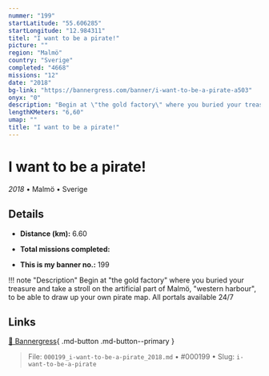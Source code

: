 ```yaml
---
nummer: "199"
startLatitude: "55.606285"
startLongitude: "12.984311"
titel: "I want to be a pirate!"
picture: ""
region: "Malmö"
country: "Sverige"
completed: "4668"
missions: "12"
date: "2018"
bg-link: "https://bannergress.com/banner/i-want-to-be-a-pirate-a503"
onyx: "0"
description: "Begin at \"the gold factory\" where you buried your treasure and take a stroll on the artificial part of Malmö, \"western harbour\", to be able to draw up your own pirate map.\nAll portals available 24/7"
lengthKMeters: "6,60"
umap: ""
title: "I want to be a pirate!"
---
```

# I want to be a pirate!

*2018* • Malmö • Sverige



## Details
- **Distance (km):** 6.60

- **Total missions completed:** 
- **This is my banner no.:** 199


!!! note "Description"
    Begin at "the gold factory" where you buried your treasure and take a stroll on the artificial part of Malmö, "western harbour", to be able to draw up your own pirate map.
All portals available 24/7



## Links
[🔗 Bannergress](https://bannergress.com/banner/i-want-to-be-a-pirate-a503){ .md-button .md-button--primary }



> File: `000199_i-want-to-be-a-pirate_2018.md` • #000199 • Slug: `i-want-to-be-a-pirate`
